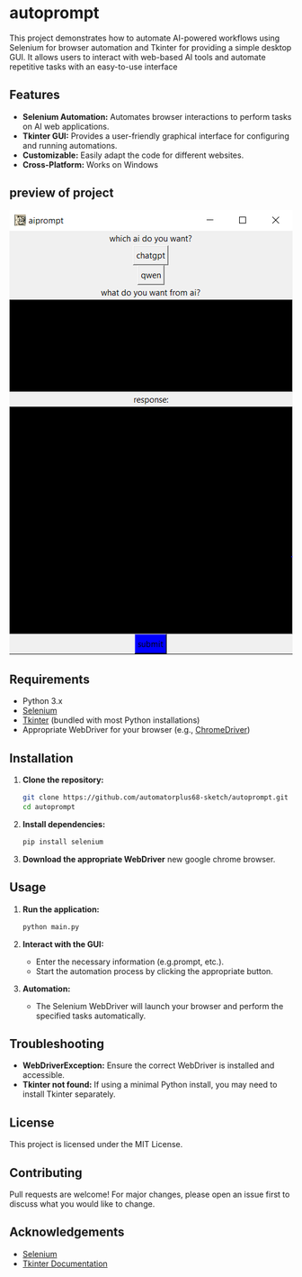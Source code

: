 # autoprompt

This project demonstrates how to automate AI-powered workflows using Selenium for browser automation and Tkinter for providing a simple desktop GUI. It allows users to interact with web-based AI tools and automate repetitive tasks with an easy-to-use interface

## Features

- **Selenium Automation:** Automates browser interactions to perform tasks on AI web applications.
- **Tkinter GUI:** Provides a user-friendly graphical interface for configuring and running automations.
- **Customizable:** Easily adapt the code for different websites.
- **Cross-Platform:** Works on Windows
## preview of project
![Project Preview](Capture.PNG)
## Requirements

- Python 3.x
- [Selenium](https://pypi.org/project/selenium/)
- [Tkinter](https://docs.python.org/3/library/tkinter.html) (bundled with most Python installations)
- Appropriate WebDriver for your browser (e.g., [ChromeDriver](https://sites.google.com/a/chromium.org/chromedriver/))

## Installation

1. **Clone the repository:**
   ```bash
   git clone https://github.com/automatorplus68-sketch/autoprompt.git
   cd autoprompt
   ```

2. **Install dependencies:**
   ```bash
   pip install selenium
   ```

3. **Download the appropriate WebDriver** new google chrome browser.

## Usage

1. **Run the application:**
   ```bash
   python main.py
   ```

2. **Interact with the GUI:**  
   - Enter the necessary information (e.g.prompt, etc.).
   - Start the automation process by clicking the appropriate button.

3. **Automation:**  
   - The Selenium WebDriver will launch your browser and perform the specified tasks automatically.

## Troubleshooting

- **WebDriverException:** Ensure the correct WebDriver is installed and accessible.
- **Tkinter not found:** If using a minimal Python install, you may need to install Tkinter separately.

## License

This project is licensed under the MIT License.

## Contributing

Pull requests are welcome! For major changes, please open an issue first to discuss what you would like to change.

## Acknowledgements

- [Selenium](https://www.selenium.dev/)
- [Tkinter Documentation](https://docs.python.org/3/library/tkinter.html)

